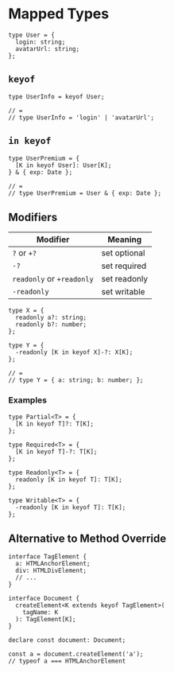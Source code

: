 # Mapped Types

```
type User = {
  login: string;
  avatarUrl: string;
};
```

## `keyof`

```
type UserInfo = keyof User;

// =
// type UserInfo = 'login' | 'avatarUrl';
```

## `in keyof`

```
type UserPremium = {
  [K in keyof User]: User[K];
} & { exp: Date };

// =
// type UserPremium = User & { exp: Date };
```

## Modifiers

| Modifier | Meaning |
|--|--|
| `?` or `+?` | set optional |
| `-?` | set required |
| `readonly` or `+readonly` | set readonly |
| `-readonly` | set writable |

```
type X = {
  readonly a?: string;
  readonly b?: number;
};

type Y = {
  -readonly [K in keyof X]-?: X[K];
};

// =
// type Y = { a: string; b: number; };
```

### Examples

```
type Partial<T> = {
  [K in keyof T]?: T[K];
};
```

```
type Required<T> = {
  [K in keyof T]-?: T[K];
};
```

```
type Readonly<T> = {
  readonly [K in keyof T]: T[K];
};
```

```
type Writable<T> = {
  -readonly [K in keyof T]: T[K];
};
```

## Alternative to Method Override

```
interface TagElement {
  a: HTMLAnchorElement;
  div: HTMLDivElement;
  // ...
}

interface Document {
  createElement<K extends keyof TagElement>(
    tagName: K
  ): TagElement[K];
}
```

```
declare const document: Document;

const a = document.createElement('a');
// typeof a === HTMLAnchorElement
```
